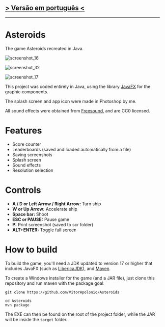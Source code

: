## [> Versão em português <](README.pt-BR.md)
___
# Asteroids
The game Asteroids recreated in Java.

![screenshot_16](https://github.com/user-attachments/assets/fb716666-91f2-41f2-b05b-3dde22503266)

![screenshot_32](https://github.com/user-attachments/assets/5c211ab4-0abd-4917-8c1d-b0948c7be5e1)

![screenshot_17](https://github.com/user-attachments/assets/f870e6c8-54ce-44f7-aebd-cf443ca92e40)

This project was coded entirely in Java, using the library [JavaFX](https://openjfx.io/) for the graphic components.

The splash screen and app icon were made in Photoshop by me.

All sound effects were obtained from [Freesound](https://freesound.org/), and are CC0 licensed.

# Features
- Score counter
- Leaderboards (saved and loaded automatically from a file)
- Saving screenshots
- Splash screen
- Sound effects
- Resolution selection

# Controls
- **A / D or Left Arrow / Right Arrow:** Turn ship
- **W or Up Arrow:** Accelerate ship
- **Space bar:** Shoot
- **ESC or PAUSE:** Pause game
- **P:** Print screenshot (saved to scr folder)
- **ALT+ENTER:** Toggle full screen

# How to build
To build the game, you'll need a JDK updated to version 17 or higher that includes JavaFX (such as [LibericaJDK](https://bell-sw.com/pages/downloads/#jdk-21-lts)), and [Maven](https://maven.apache.org/download.cgi).

To create a Windows installer for the game (and a JAR file), just clone this repository and run maven with the package goal:

    git clone https://github.com/VitorApolonio/Asteroids

    cd Asteroids
    mvn package

The EXE can then be found on the root of the project folder, while the JAR will be inside the `target` folder.
